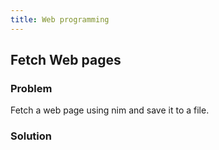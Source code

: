 ```yaml
---
title: Web programming
---
```


## Fetch Web pages

### Problem

Fetch a web page using nim and save it to a file.

### Solution

```{.input include=code/web01.nim}
```
